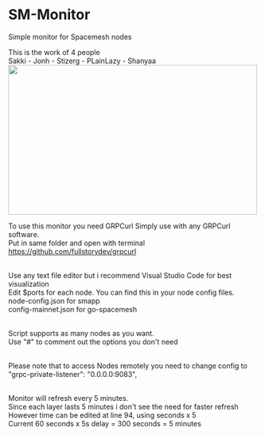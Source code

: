 # SM-Monitor
Simple monitor for Spacemesh nodes<br>

This is the work of 4 people<br>
Sakki - Jonh - Stizerg - PLainLazy - Shanyaa
<br>
<img src="https://github.com/xeliuqa/SM-Monitor/blob/main/sm-monitor.png" height="300px" width="500px"/>

To use this monitor you need GRPCurl
Simply use with any GRPCurl software. <br> 
Put in same folder and open with terminal<br>
https://github.com/fullstorydev/grpcurl<br><br>

Use any text file editor but i recommend Visual Studio Code for best visualization<br>
Edit $ports for each node. You can find this in your node config files.<br>
node-config.json for smapp<br>
config-mainnet.json for go-spacemesh<br><br>

Script supports as many nodes as you want.<br>
Use "#" to comment out the options you don't need<br><br>

Please note that to access Nodes remotely you need to change config to<br>
"grpc-private-listener": "0.0.0.0:9083",<br><br>

Monitor will refresh every 5 minutes.<br>
Since each layer lasts 5 minutes i don't see the need for faster refresh<br>
However time can be edited at line 94, using seconds x 5<br>
Current 60 seconds x 5s delay = 300 seconds = 5 minutes

